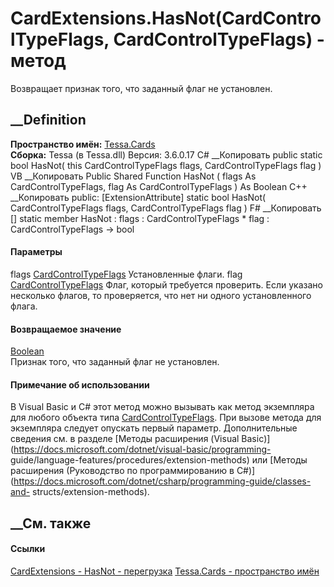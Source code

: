 # CardExtensions.HasNot(CardControlTypeFlags, CardControlTypeFlags) - метод
Возвращает признак того, что заданный флаг не установлен.
##  __Definition
 **Пространство имён:** [Tessa.Cards](N_Tessa_Cards.htm)  
 **Сборка:** Tessa (в Tessa.dll) Версия: 3.6.0.17
C# __Копировать
     public static bool HasNot(
    	this CardControlTypeFlags flags,
    	CardControlTypeFlags flag
    )
VB __Копировать
    <ExtensionAttribute>
    Public Shared Function HasNot ( 
    	flags As CardControlTypeFlags,
    	flag As CardControlTypeFlags
    ) As Boolean
C++ __Копировать
     public:
    [ExtensionAttribute]
    static bool HasNot(
    	CardControlTypeFlags flags, 
    	CardControlTypeFlags flag
    )
F# __Копировать
     [<ExtensionAttribute>]
    static member HasNot : 
            flags : CardControlTypeFlags * 
            flag : CardControlTypeFlags -> bool 
#### Параметры
flags [CardControlTypeFlags](T_Tessa_Cards_CardControlTypeFlags.htm)
    Установленные флаги.
flag [CardControlTypeFlags](T_Tessa_Cards_CardControlTypeFlags.htm)
     Флаг, который требуется проверить. Если указано несколько флагов, то проверяется, что нет ни одного установленного флага. 
#### Возвращаемое значение
[Boolean](https://learn.microsoft.com/dotnet/api/system.boolean)  
Признак того, что заданный флаг не установлен.
#### Примечание об использовании
В Visual Basic и C# этот метод можно вызывать как метод экземпляра для любого
объекта типа [CardControlTypeFlags](T_Tessa_Cards_CardControlTypeFlags.htm).
При вызове метода для экземпляра следует опускать первый параметр.
Дополнительные сведения см. в разделе [Методы расширения (Visual
Basic)](https://docs.microsoft.com/dotnet/visual-basic/programming-
guide/language-features/procedures/extension-methods) или [Методы расширения
(Руководство по программированию в
C#)](https://docs.microsoft.com/dotnet/csharp/programming-guide/classes-and-
structs/extension-methods).
##  __См. также
#### Ссылки
[CardExtensions - ](T_Tessa_Cards_CardExtensions.htm)
[HasNot - перегрузка](Overload_Tessa_Cards_CardExtensions_HasNot.htm)
[Tessa.Cards - пространство имён](N_Tessa_Cards.htm)
